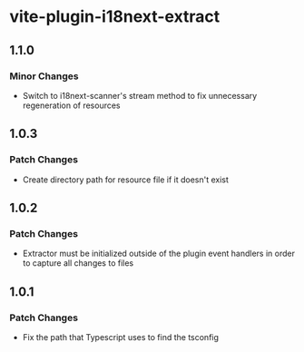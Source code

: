 # vite-plugin-i18next-extract

## 1.1.0

### Minor Changes

- Switch to i18next-scanner's stream method to fix unnecessary regeneration of resources

## 1.0.3

### Patch Changes

- Create directory path for resource file if it doesn't exist

## 1.0.2

### Patch Changes

- Extractor must be initialized outside of the plugin event handlers in order to capture all changes to files

## 1.0.1

### Patch Changes

- Fix the path that Typescript uses to find the tsconfig
